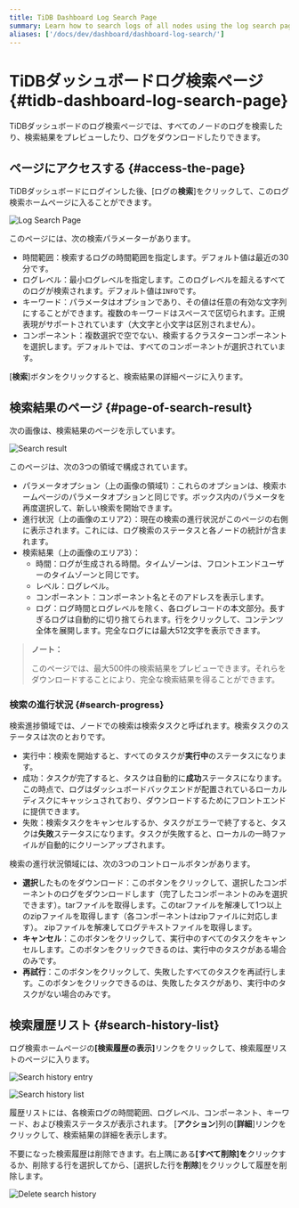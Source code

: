 ```yaml
---
title: TiDB Dashboard Log Search Page
summary: Learn how to search logs of all nodes using the log search page of TiDB Dashboard.
aliases: ['/docs/dev/dashboard/dashboard-log-search/']
---
```


# TiDBダッシュボードログ検索ページ {#tidb-dashboard-log-search-page}

TiDBダッシュボードのログ検索ページでは、すべてのノードのログを検索したり、検索結果をプレビューしたり、ログをダウンロードしたりできます。

## ページにアクセスする {#access-the-page}

TiDBダッシュボードにログインした後、[ログの<strong>検索</strong>]をクリックして、このログ検索ホームページに入ることができます。

![Log Search Page](/media/dashboard/dashboard-log-search-home.png)

このページには、次の検索パラメーターがあります。

-   時間範囲：検索するログの時間範囲を指定します。デフォルト値は最近の30分です。
-   ログレベル：最小ログレベルを指定します。このログレベルを超えるすべてのログが検索されます。デフォルト値は`INFO`です。
-   キーワード：パラメータはオプションであり、その値は任意の有効な文字列にすることができます。複数のキーワードはスペースで区切られます。正規表現がサポートされています（大文字と小文字は区別されません）。
-   コンポーネント：複数選択で空でない、検索するクラスターコンポーネントを選択します。デフォルトでは、すべてのコンポーネントが選択されています。

[<strong>検索</strong>]ボタンをクリックすると、検索結果の詳細ページに入ります。

## 検索結果のページ {#page-of-search-result}

次の画像は、検索結果のページを示しています。

![Search result](/media/dashboard/dashboard-log-search-result.png)

このページは、次の3つの領域で構成されています。

-   パラメータオプション（上の画像の領域1）：これらのオプションは、検索ホームページのパラメータオプションと同じです。ボックス内のパラメータを再度選択して、新しい検索を開始できます。
-   進行状況（上の画像のエリア2）：現在の検索の進行状況がこのページの右側に表示されます。これには、ログ検索のステータスと各ノードの統計が含まれます。
-   検索結果（上の画像のエリア3）：
    -   時間：ログが生成される時間。タイムゾーンは、フロントエンドユーザーのタイムゾーンと同じです。
    -   レベル：ログレベル。
    -   コンポーネント：コンポーネント名とそのアドレスを表示します。
    -   ログ：ログ時間とログレベルを除く、各ログレコードの本文部分。長すぎるログは自動的に切り捨てられます。行をクリックして、コンテンツ全体を展開します。完全なログには最大512文字を表示できます。

> <strong>ノート：</strong>
>
> このページでは、最大500件の検索結果をプレビューできます。それらをダウンロードすることにより、完全な検索結果を得ることができます。

### 検索の進行状況 {#search-progress}

検索進捗領域では、ノードでの検索は検索タスクと呼ばれます。検索タスクのステータスは次のとおりです。

-   実行中：検索を開始すると、すべてのタスクが<strong>実行中</strong>のステータスになります。
-   成功：タスクが完了すると、タスクは自動的に<strong>成功</strong>ステータスになります。この時点で、ログはダッシュボードバックエンドが配置されているローカルディスクにキャッシュされており、ダウンロードするためにフロントエンドに提供できます。
-   失敗：検索タスクをキャンセルするか、タスクがエラーで終了すると、タスクは<strong>失敗</strong>ステータスになります。タスクが失敗すると、ローカルの一時ファイルが自動的にクリーンアップされます。

検索の進行状況領域には、次の3つのコントロールボタンがあります。

-   <strong>選択</strong>したものをダウンロード：このボタンをクリックして、選択したコンポーネントのログをダウンロードします（完了したコンポーネントのみを選択できます）。tarファイルを取得します。このtarファイルを解凍して1つ以上のzipファイルを取得します（各コンポーネントはzipファイルに対応します）。 zipファイルを解凍してログテキストファイルを取得します。
-   <strong>キャンセル</strong>：このボタンをクリックして、実行中のすべてのタスクをキャンセルします。このボタンをクリックできるのは、実行中のタスクがある場合のみです。
-   <strong>再試行</strong>：このボタンをクリックして、失敗したすべてのタスクを再試行します。このボタンをクリックできるのは、失敗したタスクがあり、実行中のタスクがない場合のみです。

## 検索履歴リスト {#search-history-list}

ログ検索ホームページの<strong>[検索履歴の表示]</strong>リンクをクリックして、検索履歴リストのページに入ります。

![Search history entry](/media/dashboard/dashboard-log-search-history-entry.png)

![Search history list](/media/dashboard/dashboard-log-search-history.png)

履歴リストには、各検索ログの時間範囲、ログレベル、コンポーネント、キーワード、および検索ステータスが表示されます。 [<strong>アクション</strong>]列の[<strong>詳細</strong>]リンクをクリックして、検索結果の詳細を表示します。

不要になった検索履歴は削除できます。右上隅にある<strong>[すべて削除]を</strong>クリックするか、削除する行を選択してから、[選択した行を<strong>削除</strong>]をクリックして履歴を削除します。

![Delete search history](/media/dashboard/dashboard-log-search-delete-history.png)
